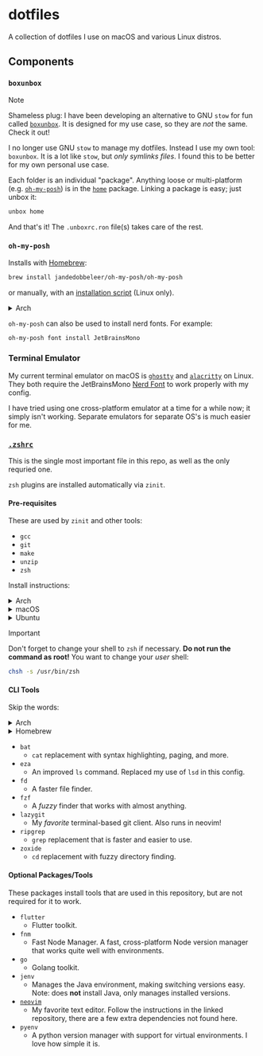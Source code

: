 # dotfiles

A collection of dotfiles I use on macOS and various Linux distros.

## Components

### `boxunbox`

> [!NOTE]
> Shameless plug: I have been developing an alternative to GNU `stow` for fun called [`boxunbox`](https://github.com/dablenparty/boxunbox). It is designed for my use case, so they are _not_ the same. Check it out!

I no longer use GNU `stow` to manage my dotfiles. Instead I use my own tool: `boxunbox`. It is a lot like `stow`, but _only symlinks files_. I found this to be better for my own personal use case.

Each folder is an individual "package". Anything loose or multi-platform (e.g. [`oh-my-posh`](home/zen.omp.toml)) is in the [`home`](home/) package. Linking a package is easy; just unbox it:

```bash
unbox home
```

And that's it! The `.unboxrc.ron` file(s) takes care of the rest.

### `oh-my-posh`

Installs with [Homebrew](https://brew.sh/):

```bash
brew install jandedobbeleer/oh-my-posh/oh-my-posh
```

or manually, with an [installation script](https://ohmyposh.dev/docs/installation/linux) (Linux only).

<details>

  <summary>Arch</summary>

If you're using Arch Linux and don't want to use **Homebrew**, there is an [unofficial AUR package (`oh-my-posh-bin`)](https://aur.archlinux.org/packages/oh-my-posh-bin) that updates daily. Install that with whatever tool you prefer.

</details>

`oh-my-posh` can also be used to install nerd fonts. For example:

```bash
oh-my-posh font install JetBrainsMono
```

### Terminal Emulator

My current terminal emulator on macOS is [`ghostty`](https://ghostty.org) and [`alacritty`](https://alacritty.org/) on Linux. They both require the JetBrainsMono [Nerd Font](https://www.nerdfonts.com/font-downloads) to work properly with my config.

I have tried using one cross-platform emulator at a time for a while now; it simply isn't working. Separate emulators for separate OS's is much easier for me.

### [`.zshrc`](home/.zshrc)

This is the single most important file in this repo, as well as the only requried one.

`zsh` plugins are installed automatically via `zinit`.

#### Pre-requisites

These are used by `zinit` and other tools:

- `gcc`
- `git`
- `make`
- `unzip`
- `zsh`

Install instructions:

<details>

<summary>Arch</summary>

Update and install with one command:

```bash
sudo pacman -Syu gcc git make unzip zsh
```

</details>

<details>

<summary>macOS</summary>

Everything should come pre-installed on macOS. If not, use Homebrew to install whatever's missing:

```bash
brew install gcc git make unzip zsh
```

</details>

<details>

<summary>Ubuntu</summary>

First, update your system:

```bash
sudo apt update && sudo apt upgrade -y --fix-missing
```

Then install the packages:

```bash
sudo apt install build-essential git unzip zsh
```

</details>

> [!IMPORTANT]
> Don't forget to change your shell to `zsh` if necessary. **Do not run the command as root!** You want to change your _user_ shell:
>
> ```bash
> chsh -s /usr/bin/zsh
> ```

#### CLI Tools

Skip the words:

<details>

<summary>Arch</summary>

```bash
sudo pacman -S bat eza fd fzf lazygit ripgrep zoxide
```

</details>

<details>

<summary>Homebrew</summary>

```bash
brew install bat eza fd fzf lazygit ripgrep zoxide
```

</details>

- `bat`
  - `cat` replacement with syntax highlighting, paging, and more.
- `eza`
  - An improved `ls` command. Replaced my use of `lsd` in this config.
- `fd`
  - A faster file finder.
- `fzf`
  - A _fuzzy_ finder that works with almost anything.
- `lazygit`
  - My _favorite_ terminal-based git client. Also runs in neovim!
- `ripgrep`
  - `grep` replacement that is faster and easier to use.
- `zoxide`
  - `cd` replacement with fuzzy directory finding.

#### Optional Packages/Tools

These packages install tools that are used in this repository, but are not required for it to work.

- `flutter`
  - Flutter toolkit.
- `fnm`
  - Fast Node Manager. A fast, cross-platform Node version manager that works quite well with environments.
- `go`
  - Golang toolkit.
- `jenv`
  - Manages the Java environment, making switching versions easy. Note: does **not** install Java, only manages installed versions.
- [`neovim`](https://github.com/dablenparty/dablenparty.nvim)
  - My favorite text editor. Follow the instructions in the linked repository, there are a few extra dependencies not found here.
- `pyenv`
  - A python version manager with support for virtual environments. I love how simple it is.
